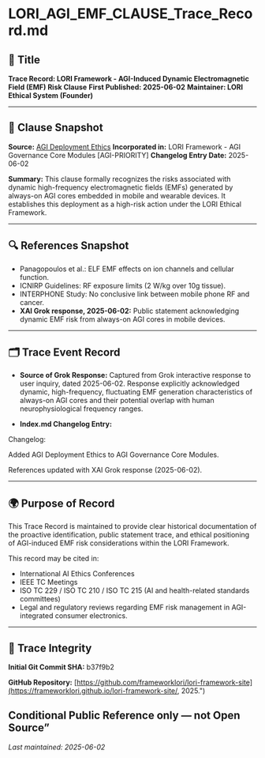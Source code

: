 # LORI_AGI_EMF_CLAUSE_Trace_Record.md

## 📄 Title

**Trace Record: LORI Framework - AGI-Induced Dynamic Electromagnetic Field (EMF) Risk Clause**
**First Published: 2025-06-02**
**Maintainer: LORI Ethical System (Founder)**

---

## 📝 Clause Snapshot

**Source:** [AGI Deployment Ethics](../modules/AGI_Deployment_Ethics.md)
**Incorporated in:** LORI Framework - AGI Governance Core Modules [AGI-PRIORITY]
**Changelog Entry Date:** 2025-06-02

**Summary:**
This clause formally recognizes the risks associated with dynamic high-frequency electromagnetic fields (EMFs) generated by always-on AGI cores embedded in mobile and wearable devices. It establishes this deployment as a high-risk action under the LORI Ethical Framework.

---

## 🔍 References Snapshot

- Panagopoulos et al.: ELF EMF effects on ion channels and cellular function.
- ICNIRP Guidelines: RF exposure limits (2 W/kg over 10g tissue).
- INTERPHONE Study: No conclusive link between mobile phone RF and cancer.
- **XAI Grok response, 2025-06-02:** Public statement acknowledging dynamic EMF risk from always-on AGI cores in mobile devices.

---

## 🗂 Trace Event Record

- **Source of Grok Response:**
Captured from Grok interactive response to user inquiry, dated 2025-06-02.
Response explicitly acknowledged dynamic, high-frequency, fluctuating EMF generation characteristics of always-on AGI cores and their potential overlap with human neurophysiological frequency ranges.

- **Index.md Changelog Entry:**

Changelog:

Added AGI Deployment Ethics to AGI Governance Core Modules.

References updated with XAI Grok response (2025-06-02).

---

## 🌍 Purpose of Record

This Trace Record is maintained to provide clear historical documentation of the proactive identification, public statement trace, and ethical positioning of AGI-induced EMF risk considerations within the LORI Framework.

This record may be cited in:

- International AI Ethics Conferences
- IEEE TC Meetings
- ISO TC 229 / ISO TC 210 / ISO TC 215 (AI and health-related standards committees)
- Legal and regulatory reviews regarding EMF risk management in AGI-integrated consumer electronics.

---

## 🔗 Trace Integrity



**Initial Git Commit SHA:** b37f9b2

**GitHub Repository:** [https://github.com/frameworklori/lori-framework-site](https://frameworklori.github.io/lori-framework-site/, 2025.")

Conditional Public Reference only — not Open Source”
---

_Last maintained: 2025-06-02_


